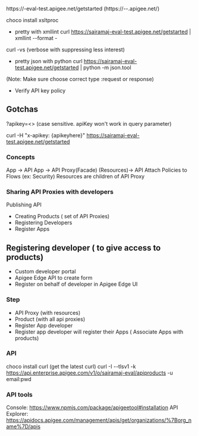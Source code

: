 https://<sairamaj>-eval-test.apigee.net/getstarted (https://<organization>-<evaluation>-<environment>.apigee.net/<proxy>)

choco install xsltproc

* pretty with xmllint
    curl https://sairamaj-eval-test.apigee.net/getstarted | xmllint --format -

curl -vs (verbose with suppressing less interest)

* pretty json with python
    curl https://sairamaj-eval-test.apigee.net/getstarted | python -m json.tool

(Note: Make sure choose correct type :request or response)

* Verify API key policy

## Gotchas
?apikey=<>  (case sensitive. apiKey won't work in query parameter)

curl -H "x-apikey: {apikeyhere}" https://sairamaj-eval-test.apigee.net/getstarted

### Concepts
App -> API
App -> API Proxy(Facade)  (Resources)-> API
Attach Policies to Flows (ex: Security)
Resources are children of API Proxy

### Sharing API Proxies with developers
Publishing API
* Creating Products   ( set of API Proxies)
* Registering Developers
* Register Apps


## Registering developer ( to give access to products)
* Custom developer portal
* Apigee Edge API to create form
* Register on behalf of developer in Apigee Edge UI

### Step
* API Proxy (with resources)
* Product (with all api proxies)
* Register App developer
* Register app developer will register their Apps ( Associate Apps with products)

### API
choco install curl (get the latest curl)
curl -I --tlsv1 -k https://api.enterprise.apigee.com/v1/o/sairamaj-eval/apiproducts -u email:pwd

### API tools
Console: https://www.npmjs.com/package/apigeetool#installation
API Explorer: https://apidocs.apigee.com/management/apis/get/organizations/%7Borg_name%7D/apis






